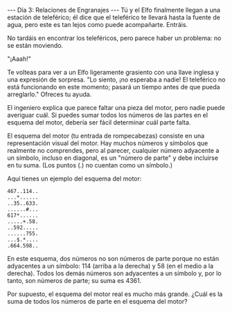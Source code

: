 --- Día 3: Relaciones de Engranajes ---
Tú y el Elfo finalmente llegan a una estación de teleférico; él dice que el teleférico te llevará hasta la fuente de agua, pero este es tan lejos como puede acompañarte. Entráis.

No tardáis en encontrar los teleféricos, pero parece haber un problema: no se están moviendo.

"¡Aaah!"

Te volteas para ver a un Elfo ligeramente grasiento con una llave inglesa y una expresión de sorpresa. "Lo siento, ¡no esperaba a nadie! El teleférico no está funcionando en este momento; pasará un tiempo antes de que pueda arreglarlo." Ofreces tu ayuda.

El ingeniero explica que parece faltar una pieza del motor, pero nadie puede averiguar cuál. Si puedes sumar todos los números de las partes en el esquema del motor, debería ser fácil determinar cuál parte falta.

El esquema del motor (tu entrada de rompecabezas) consiste en una representación visual del motor. Hay muchos números y símbolos que realmente no comprendes, pero al parecer, cualquier número adyacente a un símbolo, incluso en diagonal, es un "número de parte" y debe incluirse en tu suma. (Los puntos (.) no cuentan como un símbolo.)

Aquí tienes un ejemplo del esquema del motor:

```
467..114..
...*......
..35..633.
......#...
617*......
.....+.58.
..592.....
......755.
...$.*....
.664.598..
```

En este esquema, dos números no son números de parte porque no están adyacentes a un símbolo: 114 (arriba a la derecha) y 58 (en el medio a la derecha). Todos los demás números son adyacentes a un símbolo y, por lo tanto, son números de parte; su suma es 4361.

Por supuesto, el esquema del motor real es mucho más grande. ¿Cuál es la suma de todos los números de parte en el esquema del motor? 